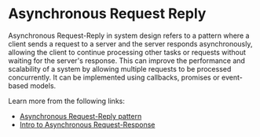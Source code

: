 # Asynchronous Request Reply

Asynchronous Request-Reply in system design refers to a pattern where a client sends a request to a server and the server responds asynchronously, allowing the client to continue processing other tasks or requests without waiting for the server's response. This can improve the performance and scalability of a system by allowing multiple requests to be processed concurrently. It can be implemented using callbacks, promises or event-based models.

Learn more from the following links:

- [Asynchronous Request-Reply pattern](https://learn.microsoft.com/en-us/azure/architecture/patterns/async-request-reply)
- [Intro to Asynchronous Request-Response](https://codeopinion.com/asynchronous-request-response-pattern-for-non-blocking-workflows/)